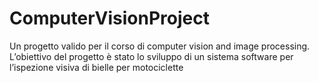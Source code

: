 # ComputerVisionProject
Un progetto valido per il corso di computer vision and image processing.
L’obiettivo del progetto è stato lo sviluppo di un sistema software per l’ispezione visiva di bielle per motociclette
